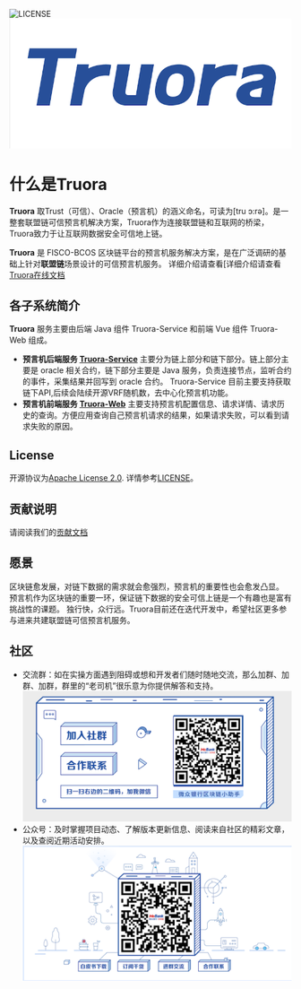 ![LICENSE](https://img.shields.io/github/license/WeBankBlockchain/Truora-Service)
![image](./images/logo.png)
# 什么是Truora

**Truora** 取Trust（可信）、Oracle（预言机）的涵义命名，可读为[tru ɔ:rə]。是一整套联盟链可信预言机解决方案，Truora作为连接联盟链和互联网的桥梁，Truora致力于让互联网数据安全可信地上链。

**Truora** 是 FISCO-BCOS 区块链平台的预言机服务解决方案，是在广泛调研的基础上针对**联盟链**场景设计的可信预言机服务。 详细介绍请查看[详细介绍请查看[Truora在线文档](https://truora.readthedocs.io/)
                                                                                 
                                                                                    
## 各子系统简介
**Truora** 服务主要由后端 Java 组件 Truora-Service 和前端 Vue 组件 Truora-Web 组成。

* **预言机后端服务 [Truora-Service](https://github.com/WeBankBlockchain/Truora-Service)** 
 主要分为链上部分和链下部分。链上部分主要是 oracle 相关合约，链下部分主要是 Java 服务，负责连接节点，监听合约的事件，采集结果并回写到 oracle 合约。
 Truora-Service 目前主要支持获取链下API,后续会陆续开源VRF随机数，去中心化预言机功能。
* **预言机前端服务 [Truora-Web](https://github.com/WeBankBlockchain/Truora-Web)**
 主要支持预言机配置信息、请求详情、请求历史的查询。方便应用查询自己预言机请求的结果，如果请求失败，可以看到请求失败的原因。

## License

开源协议为[Apache License 2.0](http://www.apache.org/licenses/). 详情参考[LICENSE](../LICENSE)。
    
## 贡献说明
请阅读我们的[贡献文档](https://truora.readthedocs.io/zh_CN/latest/docs/CONTRIBUTING.html)

## 愿景
   区块链愈发展，对链下数据的需求就会愈强烈，预言机的重要性也会愈发凸显。
   预言机作为区块链的重要一环，保证链下数据的安全可信上链是一个有趣也是富有挑战性的课题。
   独行快，众行远。Truora目前还在迭代开发中，希望社区更多参与进来共建联盟链可信预言机服务。

## 社区
  - 交流群：如在实操方面遇到阻碍或想和开发者们随时随地交流，那么加群、加群、加群，群里的“老司机”很乐意为你提供解答和支持。
  ![小助手](./images/assistant.png)
  - 公众号：及时掌握项目动态、了解版本更新信息、阅读来自社区的精彩文章，以及查阅近期活动安排。
  ![公众号](./images/account.png)
